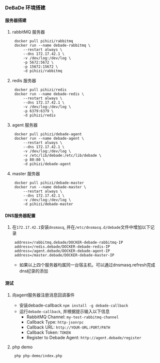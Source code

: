 ### DeBaDe 环境搭建

#### 服务器搭建

1. rabbitMQ 服务器

        docker pull pihizi/rabbitmq
        docker run --name debade-rabbitmq \
            --restart always \
            --dns 172.17.42.1 \
            -v /dev/log:/dev/log \
            -p 5672:5672 \
            -p 15672:15672 \
            -d pihizi/rabbitmq

2. redis 服务器

        docker pull pihizi/redis
        docker run --name debade-redis \
            --restart always \
            --dns 172.17.42.1 \
            -v /dev/log:/dev/log \
            -p 6379:6379 \
            -d pihizi/redis

3. agent 服务器

        docker pull pihizi/debade-agent
        docker run --name debade-agent \
            --restart always \
            --dns 172.17.42.1 \
            -v /dev/log:/dev/log \
            -v /etc/lib/debade:/etc/lib/debade \
            -p 80:80 \
            -d pihizi/debade-agent

4. master 服务器

        docker pull pihizi/debade-master
        docker run --name debade-master \
            --restart always \
            --dns 172.17.42.1 \
            -v /dev/log:/dev/log \
            -d pihizi/debade-master

#### DNS服务器配置

1. 在`172.17.42.1`安装`dnsmasq`, 并在`/etc/dnsmasq.d/debade`文件中增加以下记录

        address=/rabbitmq.debade/DOCKER-debade-rabbitmq-IP
        address=/redis.debade/DOCKER-debade-redis-IP
        address=/agent.debade/DOCKER-debade-agent-IP
        address=/master.debade/DOCKER-debade-master-IP

    * 如果以上四个服务器均属同一台宿主机，可以通过dnsmasq.refresh完成dns纪录的添加

#### 测试

1. 向agent服务器注册消息回调事件
    * 安装debade-callback `npm install -g debade-callback`
    * 运行`debade-callback`, 并根据提示输入以下信息
        * RabbitMQ Channel: `my-test-rabbitmq-channel`
        * Callback Type: `http-jsonrpc`
        * Callback URL: `http://YOUR-URL:PORT/PATH`
        * Callback Token: `TOKEN`
        * Register to Debade Agent: `http://agent.debade/register`

2. php demo

        php php-demo/index.php

